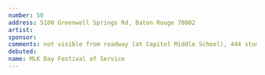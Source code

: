 ```yaml
---
number: 50
address: 5100 Greenwell Springs Rd, Baton Rouge 70802
artist:
sponsor:
comments: not visible from roadway (at Capitol Middle School), 444 students http://louisianaschools.com/schools/17020#about-our-school
debuted:
name: MLK Day Festival of Service
---
```

